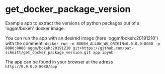 # get_docker_package_version
Example app to extract the versions of python packages out of a 'oggm/bokeh' docker image.

You can run the app with an desired image (here 'oggm/bokeh:20191210') with the comment: `docker run -e BOKEH_ALLOW_WS_ORIGIN=0.0.0.0:8080 -p 8080:8080 oggm/bokeh:20191210 git+https://github.com/pat-schmitt/get_docker_package_version.git app.ipynb`

The app can be found in your browser at the adress `http://0.0.0.0:8080/app`
